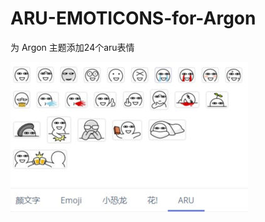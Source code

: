 # ARU-EMOTICONS-for-Argon
为 Argon 主题添加24个aru表情

![](https://github.com/OriLight152/ARU-EMOTICONS-for-Argon/blob/main/preview.jpg)

